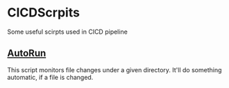 # CICDScrpits
Some useful scirpts used in CICD pipeline
## [AutoRun](https://github.com/wangziling100/CICDScrpits/tree/master/shell/AutoRun)
This script monitors file changes under a given directory. It'll do something automatic, if a file is changed.
